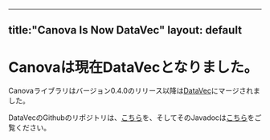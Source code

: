 - - -
title:"Canova Is Now DataVec"
layout: default
---

# Canovaは現在DataVecとなりました。

Canovaライブラリはバージョン0.4.0のリリース以降は[DataVec](./datavec)にマージされました。

DataVecのGithubのリポジトリは、[こちら](https://github.com/deeplearning4j/datavec)を、そしてそのJavadocは[こちら](./datavecdoc/)をご覧ください。 
